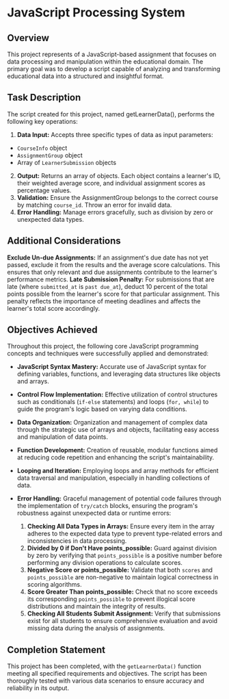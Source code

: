 # JavaScript Processing System

## Overview
This project represents of a JavaScript-based assignment that focuses on data processing and manipulation within the educational domain. The primary goal was to develop a script capable of analyzing and transforming educational data into a structured and insightful format.

## Task Description
The script created for this project, named getLearnerData(), performs the following key operations:

1. **Data Input:** Accepts three specific types of data as input parameters:

* `CourseInfo` object
* `AssignmentGroup` object
* Array of `LearnerSubmission` objects
  
2. **Output:** Returns an array of objects. Each object contains a learner's ID, their weighted average score, and individual assignment scores as percentage values.
3. **Validation:** Ensure the AssignmentGroup belongs to the correct course by matching `course_id`. Throw an error for invalid data.
4. **Error Handling:** Manage errors gracefully, such as division by zero or unexpected data types.


## Additional Considerations
**Exclude Un-due Assignments:** If an assignment's due date has not yet passed, exclude it from the results and the average score calculations. This ensures that only relevant and due assignments contribute to the learner's performance metrics.
**Late Submission Penalty:** For submissions that are late (where `submitted_at` is `past due_at`), deduct 10 percent of the total points possible from the learner's score for that particular assignment. This penalty reflects the importance of meeting deadlines and affects the learner's total score accordingly.

   
## Objectives Achieved
Throughout this project, the following core JavaScript programming concepts and techniques were successfully applied and demonstrated:

* **JavaScript Syntax Mastery:** Accurate use of JavaScript syntax for defining variables, functions, and leveraging data structures like objects and arrays.
* **Control Flow Implementation:** Effective utilization of control structures such as conditionals (`if-else` statements) and loops (`for, while`) to guide the program's logic based on varying data conditions.
* **Data Organization:** Organization and management of complex data through the strategic use of arrays and objects, facilitating easy access and manipulation of data points.
* **Function Development:** Creation of reusable, modular functions aimed at reducing code repetition and enhancing the script's maintainability.
* **Looping and Iteration:** Employing loops and array methods for efficient data traversal and manipulation, especially in handling collections of data.

* **Error Handling:** Graceful management of potential code failures through the implementation of `try/catch` blocks, ensuring the program's robustness against unexpected data or runtime errors:
  
    1.  **Checking All Data Types in Arrays:** Ensure every item in the array adheres to the expected data type to prevent type-related errors and inconsistencies in data processing.
    2.  **Divided by 0 if Don't Have points_possible:** Guard against division by zero by verifying that `points_possible` is a positive number before performing any division operations to calculate scores.
    3.  **Negative Score or points_possible:** Validate that both `scores` and `points_possible` are non-negative to maintain logical correctness in scoring algorithms.
    4.  **Score Greater Than points_possible:** Check that no score exceeds its corresponding `points_possible` to prevent illogical score distributions and maintain the integrity of results.
    5.  **Checking All Students Submit Assignment:** Verify that submissions exist for all students to ensure comprehensive evaluation and avoid missing data during the analysis of assignments.



## Completion Statement
This project has been  completed, with the `getLearnerData()` function meeting all specified requirements and objectives. The script has been thoroughly tested with various data scenarios to ensure accuracy and reliability in its output.
